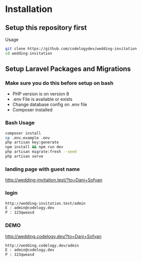 # Installation

## Setup this repository first

Usage

```bash
git clone https://github.com/codelogydev/wedding-invitation
cd wedding-invitation
```

## Setup Laravel Packages and Migrations

### Make sure you do this before setup on bash

-   PHP version is on version 8
-   .env File is available or exists
-   Change database config on .env file
-   Composer installed

### Bash Usage

```bash
composer install
cp .env.example .env
php artisan key:generate
npm install && npm run dev
php artisan migrate:fresh --seed
php artisan serve
```

### landing page with guest name

http://wedding-invitation.test/?to=Dani+Sofyan

### login

```bash
http://wedding-invitation.test/admin
E : admin@codelogy.dev
P : 123qweasd
```

### DEMO

http://wedding.codelogy.dev/?to=Dani+Sofyan

```bash
http://wedding.codelogy.dev/admin
E : admin@codelogy.dev
P : 123qweasd
```
